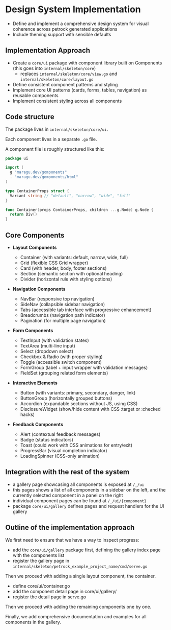 # Design System Implementation

- Define and implement a comprehensive design system for visual coherence across petrock generated applications
- Include theming support with sensible defaults

## Implementation Approach

- Create a `core/ui` package with component library built on Gomponents (this goes into `internal/skeleton/core`)
  - replaces `internal/skeleton/core/view.go` and `internal/skeleton/core/layout.go`
- Define consistent component patterns and styling
- Implement core UI patterns (cards, forms, tables, navigation) as reusable components
- Implement consistent styling across all components

## Code structure

The package lives in `internal/skeleton/core/ui`.

Each component lives in a separate `.go` file.

A component file is roughly structured like this:

```go
package ui

import (
  g "maragu.dev/gomponents"
  . "maragu.dev/gomponents/html"
)

type ContainerProps struct {
  Variant string // "default", "narrow", "wide", "full"
}

func Container(props ContainerProps, children ...g.Node) g.Node {
  return Div()
}
```

## Core Components

- **Layout Components**

  - Container (with variants: default, narrow, wide, full)
  - Grid (flexible CSS Grid wrapper)
  - Card (with header, body, footer sections)
  - Section (semantic section with optional heading)
  - Divider (horizontal rule with styling options)

- **Navigation Components**

  - NavBar (responsive top navigation)
  - SideNav (collapsible sidebar navigation)
  - Tabs (accessible tab interface with progressive enhancement)
  - Breadcrumbs (navigation path indicator)
  - Pagination (for multiple page navigation)

- **Form Components**

  - TextInput (with validation states)
  - TextArea (multi-line input)
  - Select (dropdown select)
  - Checkbox & Radio (with proper styling)
  - Toggle (accessible switch component)
  - FormGroup (label + input wrapper with validation messages)
  - FieldSet (grouping related form elements)

- **Interactive Elements**

  - Button (with variants: primary, secondary, danger, link)
  - ButtonGroup (horizontally grouped buttons)
  - Accordion (expandable sections without JS, using CSS)
  - DisclosureWidget (show/hide content with CSS :target or :checked hacks)

- **Feedback Components**
  - Alert (contextual feedback messages)
  - Badge (status indicators)
  - Toast (could work with CSS animations for entry/exit)
  - ProgressBar (visual completion indicator)
  - LoadingSpinner (CSS-only animation)



## Integration with the rest of the system

- a gallery page showcasing all components is exposed at `/_/ui`
- this pages shows a list of all components in a sidebar on the left, and the currently selected component in a panel on the right
- individual component pages can be found at `/_/ui/{component}`
- package `core/ui/gallery` defines pages and request handlers for the UI gallery

## Outline of the implementation approach

We first need to ensure that we have a way to inspect progress:

- add the `core/ui/gallery` package first, defining the gallery index page with the components list
- register the gallery page in `internal/skeleton/petrock_example_project_name/cmd/serve.go`

Then we proceed with adding a single layout component, the container.

- define core/ui/container.go
- add the component detail page in core/ui/gallery/
- register the detail page in serve.go

Then we proceed with adding the remaining components one by one.

Finally, we add comprehensive documentation and examples for all components in the gallery.
